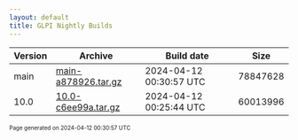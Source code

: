 ```yaml
---
layout: default
title: GLPI Nightly Builds
---
```


Version|Archive|Build date|Size
---|---|---|---
main|[main-a878926.tar.gz](main-a878926.tar.gz)|2024-04-12 00:30:57 UTC|78847628
10.0|[10.0-c6ee99a.tar.gz](10.0-c6ee99a.tar.gz)|2024-04-12 00:25:44 UTC|60013996

<font size="1">Page generated on 2024-04-12 00:30:57 UTC</font>
